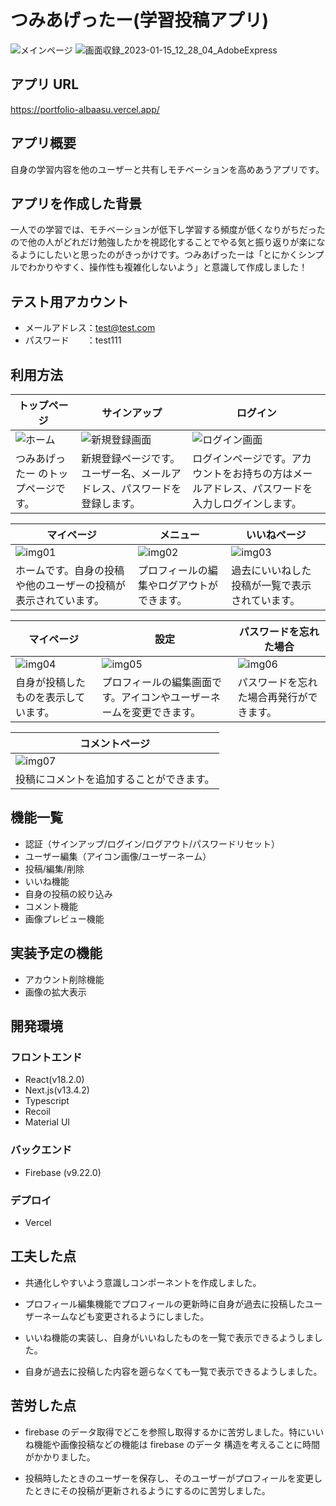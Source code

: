 # つみあげったー(学習投稿アプリ)


![メインページ](<https://user-images.githubusercontent.com/123563616/246645013-85ff7176-dbf8-4572-8672-bbdbd4a53fed.png>)
![画面収録_2023-01-15_12_28_04_AdobeExpress](<https://media.giphy.com/media/z6cBbNRHDplQ5ExSuF/giphy.gif>)

## アプリ URL

https://portfolio-albaasu.vercel.app/

## アプリ概要

自身の学習内容を他のユーザーと共有しモチベーションを高めあうアプリです。

## アプリを作成した背景

一人での学習では、モチベーションが低下し学習する頻度が低くなりがちだったので他の人がどれだけ勉強したかを視認化することでやる気と振り返りが楽になるようにしたいと思ったのがきっかけです。つみあげったーは「とにかくシンプルでわかりやすく、操作性も複雑化しないよう」と意識して作成しました！

## テスト用アカウント

- メールアドレス：test@test.com
- パスワード　　：test111

## 利用方法

| トップページ                                                                                                                                     | サインアップ                                                                                                                                     | ログイン                                                                                                                                         |
| ------------------------------------------------------------------------------------------------------------------------------------------------ | ------------------------------------------------------------------------------------------------------------------------------------------------ | ------------------------------------------------------------------------------------------------------------------------------------------------ |
| ![ホーム](<https://user-images.githubusercontent.com/123563616/246645013-85ff7176-dbf8-4572-8672-bbdbd4a53fed.png>) | ![新規登録画面](https://user-images.githubusercontent.com/123563616/246645353-7c9cf036-7122-4e5c-b279-6795cea2f8a7.png) | ![ログイン画面](https://user-images.githubusercontent.com/123563616/246645363-020b0fa4-6a60-47da-82fd-590dde275bd0.png) |
| つみあげったー のトップページです。                                                                                                                     | 新規登録ページです。ユーザー名、メールアドレス、パスワードを登録します。                                                           | ログインページです。アカウントをお持ちの方はメールアドレス、パスワードを入力しログインします。                                                   |

| マイページ                                                                                                      | メニュー                                                                                                        | いいねページ                                                                                                          |
| --------------------------------------------------------------------------------------------------------------- | --------------------------------------------------------------------------------------------------------------- | --------------------------------------------------------------------------------------------------------------- |
| ![img01](https://user-images.githubusercontent.com/123563616/246646001-9443d765-ddf0-4884-ae87-73a51ecd0018.png) | ![img02](https://user-images.githubusercontent.com/123563616/246645926-37ac954f-ff43-44d6-96a7-9b0febc31fbc.png) | ![img03](https://user-images.githubusercontent.com/123563616/246645838-d77f9a48-714e-473a-9546-455f8e8cb701.png) |
| ホームです。自身の投稿や他のユーザーの投稿が表示されています。                                    | プロフィールの編集やログアウトができます。                                                                                            | 過去にいいねした投稿が一覧で表示されています。                                                                      |

| マイページ                                                                                                        | 設定                                                                                                        | パスワードを忘れた場合                                                                                                        |
| --------------------------------------------------------------------------------------------------------------- | --------------------------------------------------------------------------------------------------------------- | --------------------------------------------------------------------------------------------------------------- |
| ![img04](https://user-images.githubusercontent.com/123563616/246645891-0bf9a911-87c0-44db-b4fa-4fe1ee80beed.png) | ![img05](https://user-images.githubusercontent.com/123563616/246645906-7ac01980-6f52-430c-afe3-3c72dea115f3.png) | ![img06](https://user-images.githubusercontent.com/123563616/246648714-1e107b0b-4f5a-430c-a4cb-db74d8d1eb30.png) |
| 自身が投稿したものを表示しています。                                                                                      | プロフィールの編集画面です。アイコンやユーザーネームを変更できます。                                     | パスワードを忘れた場合再発行ができます。                                                                                    |



| コメントページ |  
| ------------- |
|![img07](https://media.giphy.com/media/EGvOmJ9KBwTLxnUH7n/giphy.gif)|
|投稿にコメントを追加することができます。|

## 機能一覧

- 認証（サインアップ/ログイン/ログアウト/パスワードリセット）
- ユーザー編集（アイコン画像/ユーザーネーム）
- 投稿/編集/削除
- いいね機能
- 自身の投稿の絞り込み
- コメント機能
- 画像プレビュー機能

## 実装予定の機能

- アカウント削除機能
- 画像の拡大表示

## 開発環境

### フロントエンド

- React(v18.2.0)
- Next.js(v13.4.2)
- Typescript
- Recoil
- Material UI

### バックエンド

- Firebase (v9.22.0)

### デプロイ

- Vercel

## 工夫した点

- 共通化しやすいよう意識しコンポーネントを作成しました。

- プロフィール編集機能でプロフィールの更新時に自身が過去に投稿したユーザーネームなども変更されるようにしました。

- いいね機能の実装し、自身がいいねしたものを一覧で表示できるようしました。

- 自身が過去に投稿した内容を遡らなくても一覧で表示できるようしました。

## 苦労した点

- firebase のデータ取得でどこを参照し取得するかに苦労しました。特にいいね機能や画像投稿などの機能は firebase のデータ
  構造を考えることに時間がかかりました。

- 投稿時したときのユーザーを保存し、そのユーザーがプロフィールを変更したときにその投稿が更新されるようにするのに苦労しました。
